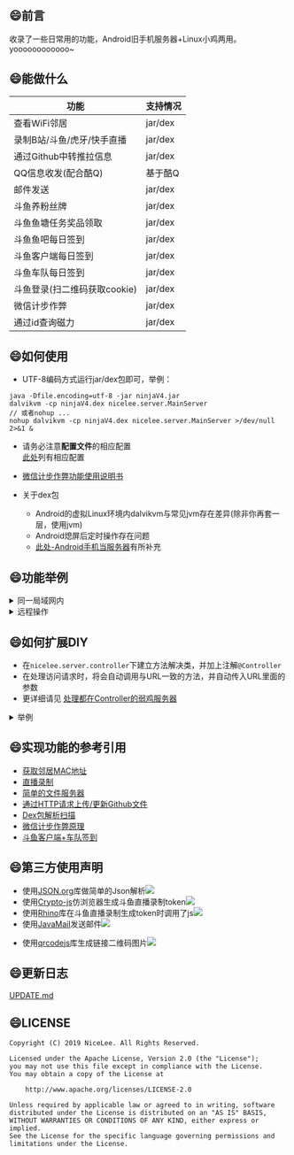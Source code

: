﻿
## :smile:前言  
收录了一些日常用的功能，Android旧手机服务器+Linux小鸡两用。  
yoooooooooooo~  

## :smile:能做什么  
| 功能  | 支持情况 |
| ------------- | ------------- |
| 查看WiFi邻居  | jar/dex |
| 录制B站/斗鱼/虎牙/快手直播  | jar/dex |
| 通过Github中转推拉信息  | jar/dex |
| QQ信息收发(配合酷Q)  | 基于酷Q |
| 邮件发送  | jar/dex |
| 斗鱼养粉丝牌  | jar/dex |
| 斗鱼鱼塘任务奖品领取  | jar/dex |
| 斗鱼鱼吧每日签到  | jar/dex |
| 斗鱼客户端每日签到  | jar/dex |
| 斗鱼车队每日签到  | jar/dex |
| 斗鱼登录(扫二维码获取cookie)  | jar/dex |
| 微信计步作弊  | jar/dex |
| 通过id查询磁力  | jar/dex |
    
## :smile:如何使用  
+ UTF-8编码方式运行jar/dex包即可，举例：  
```
java -Dfile.encoding=utf-8 -jar ninjaV4.jar  
dalvikvm -cp ninjaV4.dex nicelee.server.MainServer  
// 或者nohup ...
nohup dalvikvm -cp ninjaV4.dex nicelee.server.MainServer >/dev/null 2>&1 &
```
+ 请务必注意**配置文件**的相应配置  
[此处](docs/0_configs.md)列有相应配置  

+ [微信计步作弊功能使用说明书](http://nicennnnnnnlee.github.io/blog/2020/01/18/weixin-step-counter-cheater-3/?from=NinjaV4.github)
+ 关于dex包  
    + Android的虚拟Linux环境内dalvikvm与常见jvm存在差异(除非你再套一层，使用jvm)  
    + Android熄屏后定时操作存在问题  
    + [此处-Android手机当服务器](docs/1_android_dex.md)有所补充
    
## :smile:功能举例  
<details>
<summary>同一局域网内</summary>


假设手机IP为:**192.168.0.101**  
浏览器访问`http://192.168.0.101:8888/`,可以得到如下结果：  
![](https://nICEnnnnnnnLee.github.io/sources/archive/2019/09/index-page.png)   


根据提示操作即可。  
例如直播录制测试状态查询：    
![](https://nICEnnnnnnnLee.github.io/sources/archive/2019/09/live-recorder.png)  
</details>

<details>
<summary>远程操作</summary>


+ 查看家内的WiFi连接状态  
也就是终端收集Wifi连接信息，然后上传，在Github对应的Repo路径查看即可  
![](https://nICEnnnnnnnLee.github.io/sources/archive/2019/09/onliner.png)  

+ 让家内的Android设备执行某些特定操作  
    + 因为是每5分钟取一次，有一定延迟。  
    + 编辑配置指定好的位置的文件，如`task/todo.txt`

+ 任务格式说明  
    + 任务编号： 需要严格递增，编号超过99999以后从0开始
    + 计划时间： 假设`18:15`,`18:20`各取一次任务，企划在`18:18`,`18:19`的任务都将在`18:20`左右执行，且执行顺序没法确定
    + 命令内容： 与局域网内各命令的网址URL一致，例如：  
        + 录制b站某主播： /live/start?liver=bili&id=6&qn=10000  
        + 录制斗鱼某主播： /live/start?liver=douyu&id=233223&qn=0  
        + 停止所有录制： /live/stopAll
        + 更新WiFi设备连接状态： /onliner/status/upload
```
任务编号 计划时间 命令内容
1 2019-09-16 14:14 /test
2 2019-09-16 14:14 /cloud/history/delete
3 2019-09-17 18:18 /onliner/status/upload
4 2019-09-17 18:19 /onliner/status/upload
5 2019-09-17 18:45 /onliner/status/upload
6 2019-09-17 20:46 /onliner/status/upload
```
</details> 

## :smile:如何扩展DIY  
+ 在`nicelee.server.controller`下建立方法解决类，并加上注解`@Controller`  
+ 在处理访问请求时，将会自动调用与URL一致的方法，并自动传入URL里面的参数  
+ 更详细请见 [处理都在Controller的弱鸡服务器](https://nICEnnnnnnnLee.github.io/blog/2019/09/09/android-linux-6/?from=NinjaV4.github)  

<details>
<summary>举例</summary>


```java
package nicelee.server.controller;

import java.io.BufferedWriter;
import java.io.IOException;

import nicelee.common.annotation.Controller;
import nicelee.common.annotation.Value;

@Controller(path = "/test", note = "测试类")
public class ControllerTester {

	@Controller(path = "/helloWorld", note = "Hello World处理方法1")
	public String test1(BufferedWriter out, @Value(key = "param1") String param1) throws IOException {		
		out.write("调用的方法为：helloWorld<br/>\r\n");
		out.write("传入的参数param1 :" + param1);
		return null;
	}
    
	@Controller(path = "/helloWorld2", note = "Hello World处理方法2")
	public String test2(@Value(key = "param1") String param1) throws IOException {
		StringBuffer sb = new StringBuffer();
		sb.append("调用的方法为：helloWorld<br/>\r\n");
		sb.append("传入的参数param1 :");
		sb.append(param1);
		return  sb.toString();
	}
}
```
</details>


## :smile:实现功能的参考引用  
+ [获取邻居MAC地址](https://github.com/nICEnnnnnnnLee/NeighborFinder)  
+ [直播录制](https://github.com/nICEnnnnnnnLee/BilibiliLiveRecorder)  
+ [简单的文件服务器](https://github.com/nICEnnnnnnnLee/FileHttpServer)  
+ [通过HTTP请求上传/更新Github文件](https://github.com/nICEnnnnnnnLee/FileUploader4Github)  
+ [Dex包解析扫描](https://gitee.com/mazaiting/app_protection/tree/master/ParseDEX)  
+ [微信计步作弊原理](https://nICEnnnnnnnLee.github.io/blog/2019/12/07/weixin-step-counter-cheater-2/?from=NinjaV4.github)
+ [斗鱼客户端+车队签到](https://github.com/qianjiachun/douyuEx)

## :smile:第三方使用声明   
+ 使用[JSON.org](https://github.com/stleary/JSON-java)库做简单的Json解析[![](https://img.shields.io/badge/license-MIT-green.svg)](https://github.com/stleary/JSON-java/blob/master/LICENSE) 
+ 使用[Crypto-js](https://github.com/brix/crypto-js)仿浏览器生成斗鱼直播录制token[![](https://img.shields.io/badge/license-MIT-green.svg)](https://github.com/brix/crypto-js/blob/develop/LICENSE) 
+ 使用[Rhino](https://github.com/brix/crypto-js)库在斗鱼直播录制生成token时调用了js[![](https://img.shields.io/badge/license-MPL%202.0-green.svg)](https://github.com/mozilla/rhino/blob/master/LICENSE.txt) 
+ 使用[JavaMail](https://github.com/javaee/javamail)发送邮件[![](https://img.shields.io/badge/license-CDDL-green.svg)](https://javaee.github.io/javamail/LICENSE) 
* 使用[qrcodejs](https://github.com/davidshimjs/qrcodejs)库生成链接二维码图片[![](https://img.shields.io/badge/license-MIT-green.svg)](https://github.com/davidshimjs/qrcodejs/blob/master/LICENSE)  


## :smile:更新日志
[UPDATE.md](https://github.com/nICEnnnnnnnLee/NinjaV4/blob/master/UPDATE.md)

## :smile:LICENSE
```
Copyright (C) 2019 NiceLee. All Rights Reserved.

Licensed under the Apache License, Version 2.0 (the "License");
you may not use this file except in compliance with the License.
You may obtain a copy of the License at

    http://www.apache.org/licenses/LICENSE-2.0

Unless required by applicable law or agreed to in writing, software
distributed under the License is distributed on an "AS IS" BASIS,
WITHOUT WARRANTIES OR CONDITIONS OF ANY KIND, either express or implied.
See the License for the specific language governing permissions and
limitations under the License.
```
